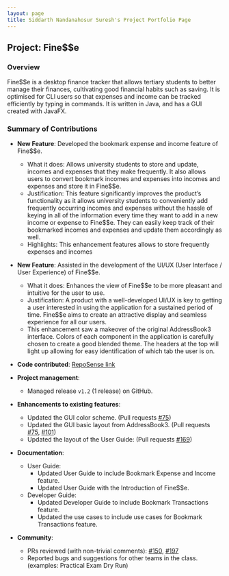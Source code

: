 ```yaml
---
layout: page
title: Siddarth Nandanahosur Suresh's Project Portfolio Page
---
```


## Project: Fine$$e

### Overview

Fine$$e is a desktop finance tracker that allows tertiary students to better manage their finances, cultivating good financial habits such as saving.
It is optimised for CLI users so that expenses and income can be tracked efficiently by typing in commands.
It is written in Java, and has a GUI created with JavaFX.

### Summary of Contributions

* **New Feature**: Developed the bookmark expense and income feature of Fine$$e.
    * What it does: Allows university students to store and update, incomes and expenses that they make frequently.
    It also allows users to convert bookmark incomes and expenses into incomes and expenses and store it in Fine$$e.
    * Justification: This feature significantly improves the product’s functionality as it allows university students to conveniently add frequently occurring incomes and expenses without the hassle of keying in all of the information every time they want to add in a new income or expense to Fine$$e.
    They can easily keep track of their bookmarked incomes and expenses and update them accordingly as well.
    * Highlights: This enhancement features allows to store frequently expenses and incomes

* **New Feature**: Assisted in the development of the UI/UX (User Interface / User Experience) of Fine$$e.
    * What it does: Enhances the view of Fine$$e to be more pleasant and intuitive for the user to use.
    * Justification: A product with a well-developed UI/UX is key to getting a user interested in using the application for a sustained period of time.
    Fine$$e aims to create an attractive display and seamless experience for all our users.
    * This enhancement saw a makeover of the original AddressBook3 interface.
    Colors of each component in the application is carefully chosen to create a good blended theme.
    The headers at the top will light up allowing for easy identification of which tab the user is on.

* **Code contributed**: [RepoSense link](https://nus-cs2103-ay2021s1.github.io/tp-dashboard/#breakdown=true&search=siddarth2824&sort=groupTitle&sortWithin=title&since=2020-08-14&timeframe=commit&mergegroup=&groupSelect=groupByRepos&checkedFileTypes=docs~functional-code~test-code~other)

* **Project management**:
    * Managed release `v1.2` (1 release) on GitHub.

* **Enhancements to existing features**:
    * Updated the GUI color scheme. (Pull requests [#75](https://github.com/AY2021S1-CS2103T-W16-3/tp/pull/75))
    * Updated the GUI basic layout from AddressBook3. (Pull requests [#75](https://github.com/AY2021S1-CS2103T-W16-3/tp/pull/75), [#101](https://github.com/AY2021S1-CS2103T-W16-3/tp/pull/101))
    * Updated the layout of the User Guide: (Pull requests [#169](https://github.com/AY2021S1-CS2103T-W16-3/tp/pull/169))

* **Documentation**:
    * User Guide:
        * Updated User Guide to include Bookmark Expense and Income feature.
        * Updated User Guide with the Introduction of Fine$$e.
    * Developer Guide:
        * Updated Developer Guide to include Bookmark Transactions feature.
        * Updated the use cases to include use cases for Bookmark Transactions feature.

* **Community**:
    * PRs reviewed (with non-trivial comments): [#150](https://github.com/AY2021S1-CS2103T-W16-3/tp/pull/150#discussion_r510884713), [#197](https://github.com/AY2021S1-CS2103T-W16-3/tp/pull/197#discussion_r512544298)
    * Reported bugs and suggestions for other teams in the class. (examples: Practical Exam Dry Run)
